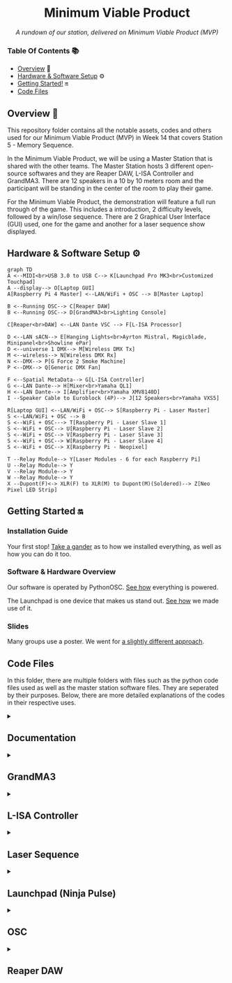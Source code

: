<h1 align="center">
  Minimum Viable Product
</h1>

<p align="center">
  <i align="center">A rundown of our station, delivered on Minimum Viable Product (MVP)
  </i>
</p>

### Table Of Contents 📚

- [Overview](#overview) 📃
- [Hardware & Software Setup](#setup) ⚙️
- [Getting Started!](#getting-started) 🔛
- [Code Files](#code-files)

## <a id="overview"> Overview 📃</a>
This repository folder contains all the notable assets, codes and others used for our Minimum Viable Product (MVP) in Week 14 that covers Station 5 - Memory Sequence.

In the Minimum Viable Product, we will be using a Master Station that is shared with the other teams. The Master Station hosts 3 different open-source softwares and they are Reaper DAW, L-ISA Controller and GrandMA3. There are 12 speakers in a 10 by 10 meters room and the participant will be standing in the center of the room to play their game.

For the Minimum Viable Product, the demonstration will feature a full run through of the game. This includes a introduction, 2 difficulty levels, followed by a win/lose sequence. There are 2 Graphical User Interface (GUI) used, one for the game and another for a laser sequence show displayed.

## <a id="setup"> Hardware & Software Setup ⚙️</a>
```mermaid
graph TD
A <--MIDI<br>USB 3.0 to USB C--> K[Launchpad Pro MK3<br>Customized Touchpad] 
A --display--> O[Laptop GUI]
A[Raspberry Pi 4 Master] <--LAN/WiFi + OSC --> B[Master Laptop]

B <--Running OSC--> C[Reaper DAW]
B <--Running OSC--> D[GrandMA3<br>Lighting Console]

C[Reaper<br>DAW] <--LAN Dante VSC --> F[L-ISA Processor]

D <--LAN sACN--> E[Hanging Lights<br>Ayrton Mistral, Magicblade, Minipanel<br>Showline ePar]
D <--universe 1 DMX--> M[Wireless DMX Tx]
M <--wireless--> N[Wireless DMX Rx]
N <--DMX--> P[G Force 2 Smoke Machine]
P <--DMX--> Q[Generic DMX Fan]

F <--Spatial MetaData--> G[L-ISA Controller]
G <--LAN Dante--> H[Mixer<br>Yamaha QL1]
H <--LAN Dante--> I[Amplifier<br>Yamaha XMV8140D]
I --Speaker Cable to Euroblock (4P)--> J[12 Speakers<br>Yamaha VXS5]

R[Laptop GUI] <--LAN/WiFi + OSC--> S[Raspberry Pi - Laser Master]
S <--LAN/WiFi + OSC --> B
S <--WiFi + OSC---> T[Raspberry Pi - Laser Slave 1]
S <--WiFi + OSC--> U[Raspberry Pi - Laser Slave 2]
S <--WiFi + OSC--> V[Raspberry Pi - Laser Slave 3]
S <--WiFi + OSC--> W[Raspberry Pi - Laser Slave 4]
S <--WiFi + OSC--> X[Raspberry Pi - Neopixel]

T --Relay Module--> Y[Laser Modules - 6 for each Raspberry Pi]
U --Relay Module--> Y
V --Relay Module--> Y
W --Relay Module--> Y
X --Dupont(F)<-> XLR(F) to XLR(M) to Dupont(M)(Soldered)--> Z[Neo Pixel LED Strip]
```
## <a id="getting-started"> Getting Started 🔛</a>
### Installation Guide

Your first stop! [Take a gander](https://github.com/uselesskcid/EGL314-Project-S.O.N.I.C-Team-C-POC/blob/main/MVP/Documentation/Installation_Guide.md) as to how we installed everything, as well as how you can do it too.

### Software & Hardware Overview

Our software is operated by PythonOSC. [See how](https://github.com/uselesskcid/EGL314-Project-S.O.N.I.C-Team-C-POC/blob/main/MVP/OSC/OSC.md) everything is powered.

The Launchpad is one device that makes us stand out. [See how](https://github.com/uselesskcid/EGL314-Project-S.O.N.I.C-Team-C-POC/blob/main/MVP/Launchpad_(Ninja_Pulse)/Launchpad.md) we made use of it.

### Slides
Many groups use a poster. We went for [a slightly different approach](https://github.com/uselesskcid/EGL314-Project-S.O.N.I.C-Team-C-POC/blob/main/MVP/MVP_Poster.pptx).

## <a id="code-files"> Code Files</a>
In this folder, there are multiple folders with files such as the python code files used as well as the master station software files.
They are seperated by their purposes.
Below, there are more detailed explanations of the codes in their respective uses.

<details><summary><h2>Documentation</h2></summary>

In the [Documentation](./Documentation) folder, you can find the [Installation Guide](./Documentation/Installation_Guide.md) and the [Installation Assets](./Documentation/installation_assets).

</details>

<details><summary><h2>GrandMA3</h2></summary>

In the [GrandMA3](./GrandMA3) folder, you can find the [GrandMA3 Rundown](./GrandMA3/GrandMA3.md) and the [GrandMA3 Master Show file ](./GrandMA3/MasterShowfile_EGL314_MVP_FINAL.show).

</details>

<details><summary><h2>L-ISA Controller</h2></summary>

In the [L-ISA Controller](./L-ISA_Controller) folder, you can find the [L-ISA Rundown](./L-ISA_Controller/L-ISA.md) and the [L-ISA Controller Master Show File](./L-ISA_Controller/MAINFILE_POC_FINAL_-_copy.lisa).

</details>

<details><summary><h2>Laser Sequence</h2></summary>

In the [Laser Sequence](./Laser_Sequence) folder, you can find the [Laser Rundown](./Laser_Sequence/Laser.md), the [Full Laser Sequence python file](./Laser_Sequence/MVP_Laser_Full.py) and the [Laser - Reaper python file](./Laser_Sequence/MVP_Laser_Reaper.py).

</details>

<details><summary><h2>Launchpad (Ninja Pulse)</h2></summary>

In the [Launchpad (Ninja Pulse)](./Launchpad_(Ninja_Pulse)) folder, you can find the [Launchpad (Ninja Pulse) Rundown](./Launchpad_(Ninja_Pulse)/Launchpad.md).

</details>

<details><summary><h2>OSC</h2></summary>

In the [OSC](./OSC) folder, you can find the [OSC Rundown](./OSC/OSC.md), the [Memory Sequence Game GUI python file](./OSC/MVP_MainGUI.py), and the [Memory Sequence Game Functions Storage python file](./OSC/MVP_FunctionStorage.py).

</details>

<details><summary><h2>Reaper DAW</h2></summary>

In the [Reaper DAW](./Reaper_DAW) folder, you can find the [Reaper Rundown](./Reaper_DAW/Reaper.md), the [Audio FXs](./Reaper_DAW/FXs), and the [Reaper DAW Master Show File](./Reaper_DAW/314MAINREAPER_POC_FINAL.rpp).

</details>
